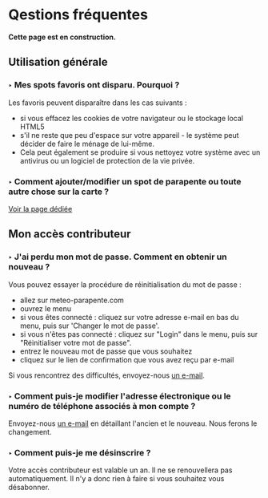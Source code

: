 # Qestions fréquentes

**Cette page est en construction.**

## Utilisation générale

### ‣ Mes spots favoris ont disparu. Pourquoi ?

Les favoris peuvent disparaître dans les cas suivants :

- si vous effacez les cookies de votre navigateur ou le stockage local HTML5
- s'il ne reste que peu d'espace sur votre appareil - le système peut décider de faire le ménage de lui-même.
- Cela peut également se produire si vous nettoyez votre système avec un antivirus ou un logiciel de protection de la vie privée.

### ‣ Comment ajouter/modifier un spot de parapente ou toute autre chose sur la carte ?

[Voir la page dédiée](additional/edit-the-map.md)

## Mon accès contributeur

### ‣ J'ai perdu mon mot de passe. Comment en obtenir un nouveau ?
Vous pouvez essayer la procédure de réinitialisation du mot de passe :

- allez sur meteo-parapente.com
- ouvrez le menu
- si vous êtes connecté : cliquez sur votre adresse e-mail en bas du menu, puis sur 'Changer le mot de passe'.
- si vous n'êtes pas connecté : cliquez sur "Login" dans le menu, puis sur "Réinitialiser votre mot de passe".
- entrez le nouveau mot de passe que vous souhaitez
- cliquez sur le lien de confirmation que vous avez reçu par e-mail

Si vous rencontrez des difficultés, envoyez-nous [un e-mail](../contact.md).

### ‣ Comment puis-je modifier l'adresse électronique ou le numéro de téléphone associés à mon compte ?
Envoyez-nous [un e-mail](../contact.md) en détaillant l'ancien et le nouveau. Nous ferons le changement.

### ‣ Comment puis-je me désinscrire ?
Votre accès contributeur est valable un an. Il ne se renouvellera pas automatiquement. Il n'y a donc rien à faire si vous souhaitez vous désabonner.
